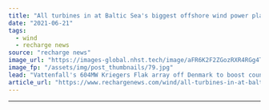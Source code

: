 ```yaml
---
title: "All turbines in at Baltic Sea's biggest offshore wind power plant"
date: "2021-06-21"
tags: 
  - wind
  - recharge news
source: "recharge news"
image_url: "https://images-global.nhst.tech/image/aFR6K2F2ZGozRXR4RGg4TnMxc2RsdFpzejU5MlFMYUhEamZiTzZ3elFoWT0=/nhst/binary/02b16a4958d96dab9be461b9825714e5"
image_fp: "/assets/img/post_thumbnails/79.jpg"
lead: "Vattenfall's 604MW Kriegers Flak array off Denmark to boost country's wind power output by 16%"
article_url: "https://www.rechargenews.com/wind/all-turbines-in-at-baltic-seas-biggest-offshore-wind-power-plant/2-1-1028280"
---
```


---

